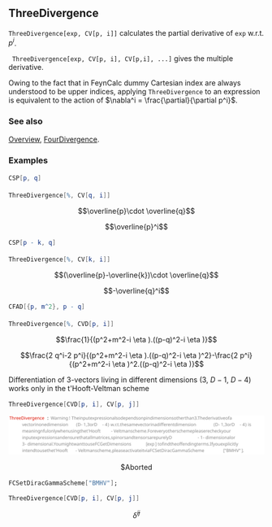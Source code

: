 ## ThreeDivergence

`ThreeDivergence[exp, CV[p, i]]`  calculates the partial derivative of `exp` w.r.t. $p^i$.

` ThreeDivergence[exp, CV[p, i], CV[p,i], ...]` gives the multiple derivative.

Owing to the fact that in FeynCalc dummy Cartesian index are always understood to be upper indices, applying `ThreeDivergence` to an expression is equivalent to the action of $\nabla^i = \frac{\partial}{\partial p^i}$.

### See also

[Overview](Extra/FeynCalc.md), [FourDivergence](FourDivergence.md).

### Examples

```mathematica
CSP[p, q] 
 
ThreeDivergence[%, CV[q, i]]
```

$$\overline{p}\cdot \overline{q}$$

$$\overline{p}^i$$

```mathematica
CSP[p - k, q] 
 
ThreeDivergence[%, CV[k, i]]
```

$$(\overline{p}-\overline{k})\cdot \overline{q}$$

$$-\overline{q}^i$$

```mathematica
CFAD[{p, m^2}, p - q] 
 
ThreeDivergence[%, CVD[p, i]]
```

$$\frac{1}{(p^2+m^2-i \eta ).((p-q)^2-i \eta )}$$

$$\frac{2 q^i-2 p^i}{(p^2+m^2-i \eta ).((p-q)^2-i \eta )^2}-\frac{2 p^i}{(p^2+m^2-i \eta )^2.((p-q)^2-i \eta )}$$

Differentiation of $3$-vectors living  in different dimensions ($3$, $D-1$, $D-4$) works only in the t'Hooft-Veltman scheme

```mathematica
ThreeDivergence[CVD[p, i], CV[p, j]]
```

![1h9o7vmxcyb17](img/1h9o7vmxcyb17.svg)

$$\text{\$Aborted}$$

```mathematica
FCSetDiracGammaScheme["BMHV"];
```

```mathematica
ThreeDivergence[CVD[p, i], CV[p, j]]
```

$$\bar{\delta }^{ij}$$